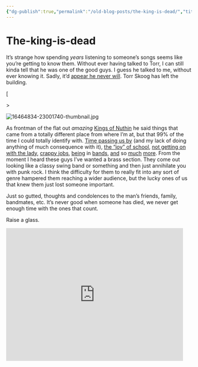 ```yaml
---
{"dg-publish":true,"permalink":"/old-blog-posts/the-king-is-dead/","title":"The-king-is-dead","tags":["rip","music"],"noteIcon":""}
---
```



# The-king-is-dead

It’s strange how spending *years* listening to someone’s songs seems like you’re getting to know them. Without ever having talked to Torr, I can still kinda tell that he was one of the good guys. I guess he talked to me, without ever knowing it. Sadly, it’d [appear he never will](http://www.verbicidemagazine.com/2013/06/09/torr-skoog-kings-of-nuthin-dead/). Torr Skoog has left the building.

[

\>

<img src="https://images.squarespace-cdn.com/content/v1/503174c6e4b00d577d162012/1379709900628-BDBJM5FYI7KYI3LFDMES/16464834-23001740-thumbnail.jpg" alt="16464834-23001740-thumbnail.jpg" />

As frontman of the flat out *amazing* [Kings of Nuthin](http://www.sailorsgraverecords.com/artist.php?id=thekingsofnuthin) he said things that came from a totally different place from where I’m at, but that 99% of the time I could totally identify with. [Time passing us by](http://www.youtube.com/watch?v=vWiF8pWEQKw) (and my lack of doing anything of much consequence with it), [the “joy” of school](http://www.youtube.com/watch?v=WuKlmxPWuB0), [not getting on with the lady](http://www.youtube.com/watch?v=5sUj9JZCKtc), [crappy jobs](http://www.youtube.com/watch?v=nbDyx7SlKcQ), [being](http://www.youtube.com/watch?v=iMEnbqmEaeU) in [bands](http://www.youtube.com/watch?v=EdIxD4TOD3w), [and](http://www.youtube.com/watch?v=N1rhgXsU2yw) so [much](http://www.youtube.com/watch?v=dqkaTmOm2Dw) [more](http://www.youtube.com/watch?v=zkE2hkNtWF8). From the moment I heard these guys I’ve wanted a brass section. They come out looking like a classy swing band or something and then just annihilate you with punk rock. I think the difficulty for them to really fit into any sort of genre hampered them reaching a wider audience, but the lucky ones of us that knew them just lost someone important.

Just so gutted, thoughts and condolences to the man’s friends, family, bandmates, etc. It’s never good when someone has died, we never get enough time with the ones that count.

Raise a glass.

<iframe width="480" height="360" src="http://www.youtube.com/embed/Q4DeQYpbNWc" frameborder="0" allowfullscreen id="yui_3_17_2_2_1448458682910_6997"></iframe>
